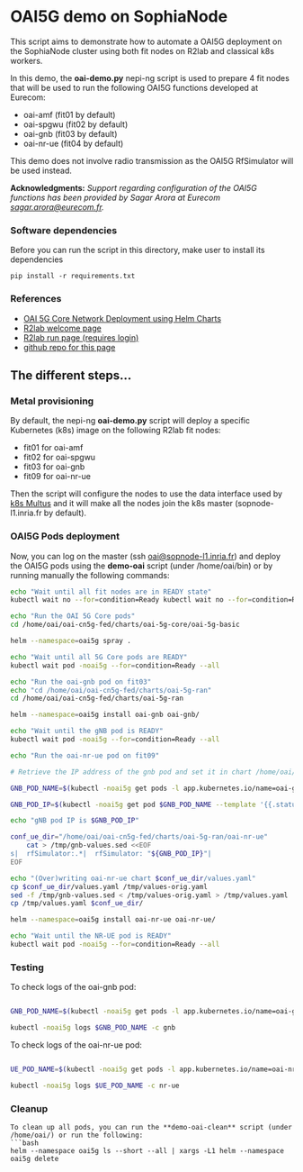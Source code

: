 

# OAI5G demo on SophiaNode

This script aims to demonstrate how to automate a OAI5G deployment on the SophiaNode cluster
using both fit nodes on R2lab and classical k8s workers.

In this demo, the **oai-demo.py** nepi-ng script is used to prepare 4 fit nodes that will be used to run the following OAI5G functions developed at Eurecom:

* oai-amf (fit01 by default)
* oai-spgwu (fit02 by default)
* oai-gnb (fit03 by default)
* oai-nr-ue (fit04 by default)

This demo does not involve radio transmission as the OAI5G RfSimulator will be used instead.


**Acknowledgments:** _Support regarding configuration of the OAI5G functions has been provided by
Sagar Arora at Eurecom <sagar.arora@eurecom.fr>._

### Software dependencies

Before you can run the script in this directory, make user to install its dependencies

    pip install -r requirements.txt

### References

* [OAI 5G Core Network Deployment using Helm Charts](https://gitlab.eurecom.fr/oai/cn5g/oai-cn5g-fed/-/blob/master/docs/DEPLOY_SA5G_HC.md)
* [R2lab welcome page](https://r2lab.inria.fr/)
* [R2lab run page (requires login)](https://r2lab.inria.fr/run.md)
* [github repo for this page](https://github.com/fit-r2lab/r2lab-demos)


## The different steps...

### Metal provisioning

By default, the nepi-ng **oai-demo.py** script will deploy a specific Kubernetes (k8s) image on
the following R2lab fit nodes: 

* fit01 for oai-amf 
* fit02 for oai-spgwu 
* fit03 for oai-gnb 
* fit09 for oai-nr-ue 

Then the script will configure the nodes to use the data interface used by [k8s Multus](https://github.com/k8snetworkplumbingwg/multus-cni) and it will make all the nodes join the k8s master (sopnode-l1.inria.fr by default).

### OAI5G Pods deployment

Now, you can log on the master (ssh oai@sopnode-l1.inria.fr) and deploy the OAI5G pods using the **demo-oai** script (under /home/oai/bin) or by running manually the following commands:

```bash
echo "Wait until all fit nodes are in READY state"
kubectl wait no --for=condition=Ready kubectl wait no --for=condition=Ready fit01 fit02 fit03 fit09

echo "Run the OAI 5G Core pods"
cd /home/oai/oai-cn5g-fed/charts/oai-5g-core/oai-5g-basic

helm --namespace=oai5g spray .

echo "Wait until all 5G Core pods are READY"
kubectl wait pod -noai5g --for=condition=Ready --all

echo "Run the oai-gnb pod on fit03"
echo "cd /home/oai/oai-cn5g-fed/charts/oai-5g-ran"
cd /home/oai/oai-cn5g-fed/charts/oai-5g-ran

helm --namespace=oai5g install oai-gnb oai-gnb/

echo "Wait until the gNB pod is READY"
kubectl wait pod -noai5g --for=condition=Ready --all

echo "Run the oai-nr-ue pod on fit09"

# Retrieve the IP address of the gnb pod and set it in chart /home/oai/oai-cn5g-fed/charts/oai-5g-ran/oai-nr-ue/values.yaml

GNB_POD_NAME=$(kubectl -noai5g get pods -l app.kubernetes.io/name=oai-gnb -o jsonpath="{.items[0].metadata.name}")

GNB_POD_IP=$(kubectl -noai5g get pod $GNB_POD_NAME --template '{{.status.podIP}}')

echo "gNB pod IP is $GNB_POD_IP"

conf_ue_dir="/home/oai/oai-cn5g-fed/charts/oai-5g-ran/oai-nr-ue"
    cat > /tmp/gnb-values.sed <<EOF
s|  rfSimulator:.*|  rfSimulator: "${GNB_POD_IP}"|
EOF

echo "(Over)writing oai-nr-ue chart $conf_ue_dir/values.yaml"
cp $conf_ue_dir/values.yaml /tmp/values-orig.yaml
sed -f /tmp/gnb-values.sed < /tmp/values-orig.yaml > /tmp/values.yaml
cp /tmp/values.yaml $conf_ue_dir/

helm --namespace=oai5g install oai-nr-ue oai-nr-ue/

echo "Wait until the NR-UE pod is READY"
kubectl wait pod -noai5g --for=condition=Ready --all

```

### Testing

To check logs of the oai-gnb pod:

``` bash 

GNB_POD_NAME=$(kubectl -noai5g get pods -l app.kubernetes.io/name=oai-gnb -o jsonpath="{.items[0].metadata.name}")

kubectl -noai5g logs $GNB_POD_NAME -c gnb
```

To check logs of the oai-nr-ue pod:

``` bash 

UE_POD_NAME=$(kubectl -noai5g get pods -l app.kubernetes.io/name=oai-nr-ue -o jsonpath="{.items[0].metadata.name}")

kubectl -noai5g logs $UE_POD_NAME -c nr-ue
```


### Cleanup

```
To clean up all pods, you can run the **demo-oai-clean** script (under /home/oai/) or run the following:
```bash 
helm --namespace oai5g ls --short --all | xargs -L1 helm --namespace oai5g delete
```




